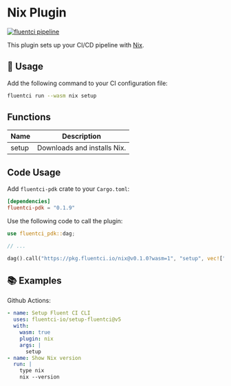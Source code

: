 # Nix Plugin

[![fluentci pipeline](https://shield.fluentci.io/x/nix)](https://pkg.fluentci.io/nix)

This plugin sets up your CI/CD pipeline with [Nix](https://nixos.org/).

## 🚀 Usage

Add the following command to your CI configuration file:

```bash
fluentci run --wasm nix setup
```

## Functions

| Name    | Description                                                      |
| ------- | ---------------------------------------------------------------- |
| setup   | Downloads and installs Nix.                                      |

## Code Usage

Add `fluentci-pdk` crate to your `Cargo.toml`:

```toml
[dependencies]
fluentci-pdk = "0.1.9"
```

Use the following code to call the plugin:

```rust
use fluentci_pdk::dag;

// ...

dag().call("https://pkg.fluentci.io/nix@v0.1.0?wasm=1", "setup", vec!["latest"])?;
```

## 📚 Examples

Github Actions:

```yaml
- name: Setup Fluent CI CLI
  uses: fluentci-io/setup-fluentci@v5
  with:
    wasm: true
    plugin: nix
    args: |
      setup
- name: Show Nix version
  run: |
    type nix
    nix --version
```
